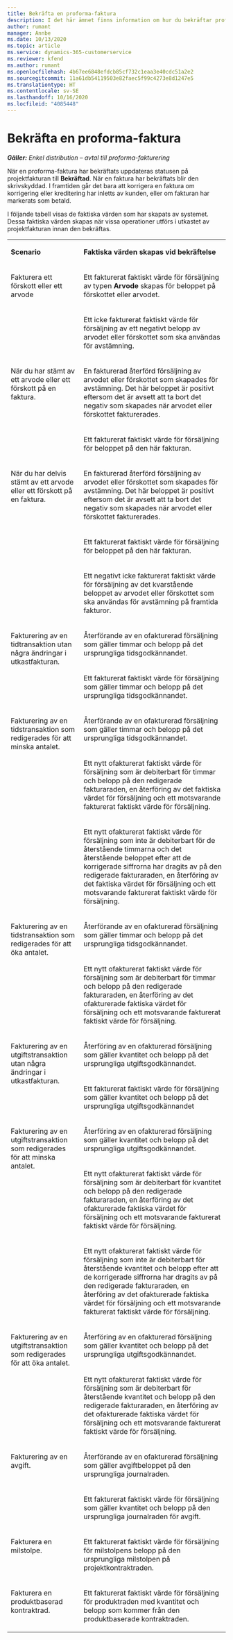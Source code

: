```yaml
---
title: Bekräfta en proforma-faktura
description: I det här ämnet finns information om hur du bekräftar proforma-fakturor i Project Operations.
author: rumant
manager: Annbe
ms.date: 10/13/2020
ms.topic: article
ms.service: dynamics-365-customerservice
ms.reviewer: kfend
ms.author: rumant
ms.openlocfilehash: 4b67ee6848efdcb85cf732c1eaa3e40cdc51a2e2
ms.sourcegitcommit: 11a61db54119503e82faec5f99c4273e8d1247e5
ms.translationtype: HT
ms.contentlocale: sv-SE
ms.lasthandoff: 10/16/2020
ms.locfileid: "4085448"
---
```

# <a name="confirming-a-proforma-invoice"></a>Bekräfta en proforma-faktura

_**Gäller:** Enkel distribution – avtal till proforma-fakturering_


När en proforma-faktura har bekräftats uppdateras statusen på projektfakturan till **Bekräftad**. När en faktura har bekräftats blir den skrivskyddad. I framtiden går det bara att korrigera en faktura om korrigering eller kreditering har inletts av kunden, eller om fakturan har markerats som betald.

I följande tabell visas de faktiska värden som har skapats av systemet. Dessa faktiska värden skapas när vissa operationer utförs i utkastet av projektfakturan innan den bekräftas.

<table border="0" cellspacing="0" cellpadding="0">
    <tbody>
        <tr>
            <td width="216" valign="top">
                <p>
                    <strong>Scenario</strong>
                </p>
            </td>
            <td width="808" valign="top">
                <p>
                    <strong>Faktiska värden skapas vid bekräftelse</strong>
                </p>
            </td>
        </tr>
        <tr>
            <td width="216" rowspan="2" valign="top">
                <p>
Fakturera ett förskott eller ett arvode </p>
            </td>
            <td width="408" valign="top">
                <p>
Ett fakturerat faktiskt värde för försäljning av typen <strong>Arvode</strong> skapas för beloppet på förskottet eller arvodet.
                </p>
            </td>
        </tr>
        <tr>
            <td width="408" valign="top">
                <p>
Ett icke fakturerat faktiskt värde för försäljning av ett negativt belopp av arvodet eller förskottet som ska användas för avstämning.
                </p>
            </td>
        </tr>
        <tr>
            <td width="216" rowspan="2" valign="top">
                <p>
När du har stämt av ett arvode eller ett förskott på en faktura.
                </p>
            </td>
            <td width="408" valign="top">
                <p>
En fakturerad återförd försäljning av arvodet eller förskottet som skapades för avstämning. Det här beloppet är positivt eftersom det är avsett att ta bort det negativ som skapades när arvodet eller förskottet fakturerades.
                </p>
            </td>
        </tr>
        <tr>
            <td width="408" valign="top">
                <p>
Ett fakturerat faktiskt värde för försäljning för beloppet på den här fakturan.
                </p>
            </td>
        </tr>
        <tr>
            <td width="216" rowspan="3" valign="top">
                <p>
När du har delvis stämt av ett arvode eller ett förskott på en faktura.
                </p>
            </td>
            <td width="408" valign="top">
                <p>
En fakturerad återförd försäljning av arvodet eller förskottet som skapades för avstämning. Det här beloppet är positivt eftersom det är avsett att ta bort det negativ som skapades när arvodet eller förskottet fakturerades.
                </p>
            </td>
        </tr>
        <tr>
            <td width="408" valign="top">
                <p>
Ett fakturerat faktiskt värde för försäljning för beloppet på den här fakturan.
                </p>
            </td>
        </tr>
        <tr>
            <td width="408" valign="top">
                <p>
Ett negativt icke fakturerat faktiskt värde för försäljning av det kvarstående beloppet av arvodet eller förskottet som ska användas för avstämning på framtida fakturor.
                </p>
            </td>
        </tr>
        <tr>
            <td width="216" rowspan="2" valign="top">
                <p>
Fakturering av en tidtransaktion utan några ändringar i utkastfakturan.
                </p>
            </td>
            <td width="408" valign="top">
                <p>
Återförande av en ofakturerad försäljning som gäller timmar och belopp på det ursprungliga tidsgodkännandet.
                </p>
            </td>
        </tr>
        <tr>
            <td width="408" valign="top">
                <p>
Ett fakturerat faktiskt värde för försäljning som gäller timmar och belopp på det ursprungliga tidsgodkännandet.
                </p>
            </td>
        </tr>
        <tr>
            <td width="216" rowspan="3" valign="top">
                <p>
Fakturering av en tidstransaktion som redigerades för att minska antalet.
                </p>
            </td>
            <td width="408" valign="top">
                <p>
Återförande av en ofakturerad försäljning som gäller timmar och belopp på det ursprungliga tidsgodkännandet.
                </p>
            </td>
        </tr>
        <tr>
            <td width="408" valign="top">
                <p>
Ett nytt ofakturerat faktiskt värde för försäljning som är debiterbart för timmar och belopp på den redigerade fakturaraden, en återföring av det faktiska värdet för försäljning och ett motsvarande fakturerat faktiskt värde för försäljning.
                </p>
            </td>
        </tr>
        <tr>
            <td width="408" valign="top">
                <p>
Ett nytt ofakturerat faktiskt värde för försäljning som inte är debiterbart för de återstående timmarna och det återstående beloppet efter att de korrigerade siffrorna har dragits av på den redigerade fakturaraden, en återföring av det faktiska värdet för försäljning och ett motsvarande fakturerat faktiskt värde för försäljning.
                </p>
            </td>
        </tr>
        <tr>
            <td width="216" rowspan="2" valign="top">
                <p>
Fakturering av en tidstransaktion som redigerades för att öka antalet.
                </p>
            </td>
            <td width="408" valign="top">
                <p>
Återförande av en ofakturerad försäljning som gäller timmar och belopp på det ursprungliga tidsgodkännandet.
                </p>
            </td>
        </tr>
        <tr>
            <td width="408" valign="top">
                <p>
Ett nytt ofakturerat faktiskt värde för försäljning som är debiterbart för timmar och belopp på den redigerade fakturaraden, en återföring av det ofakturerade faktiska värdet för försäljning och ett motsvarande fakturerat faktiskt värde för försäljning.
                </p>
            </td>
        </tr>
        <tr>
            <td width="216" rowspan="2" valign="top">
                <p>
Fakturering av en utgiftstransaktion utan några ändringar i utkastfakturan.
                </p>
            </td>
            <td width="408" valign="top">
                <p>
Återföring av en ofakturerad försäljning som gäller kvantitet och belopp på det ursprungliga utgiftsgodkännandet.
                </p>
            </td>
        </tr>
        <tr>
            <td width="408" valign="top">
                <p>
Ett fakturerat faktiskt värde för försäljning som gäller kvantitet och belopp på det ursprungliga utgiftsgodkännandet </p>
            </td>
        </tr>
        <tr>
            <td width="216" rowspan="3" valign="top">
                <p>
Fakturering av en utgiftstransaktion som redigerades för att minska antalet.
                </p>
            </td>
            <td width="408" valign="top">
                <p>
Återföring av en ofakturerad försäljning som gäller kvantitet och belopp på det ursprungliga utgiftsgodkännandet.
                </p>
            </td>
        </tr>
        <tr>
            <td width="408" valign="top">
                <p>
Ett nytt ofakturerat faktiskt värde för försäljning som är debiterbart för kvantitet och belopp på den redigerade fakturaraden, en återföring av det ofakturerade faktiska värdet för försäljning och ett motsvarande fakturerat faktiskt värde för försäljning.
                </p>
            </td>
        </tr>
        <tr>
            <td width="408" valign="top">
                <p>
Ett nytt ofakturerat faktiskt värde för försäljning som inte är debiterbart för återstående kvantitet och belopp efter att de korrigerade siffrorna har dragits av på den redigerade fakturaraden, en återföring av det ofakturerade faktiska värdet för försäljning och ett motsvarande fakturerat faktiskt värde för försäljning.
                </p>
            </td>
        </tr>
        <tr>
            <td width="216" rowspan="2" valign="top">
                <p>
Fakturering av en utgiftstransaktion som redigerades för att öka antalet.
                </p>
            </td>
            <td width="408" valign="top">
                <p>
Återföring av en ofakturerad försäljning som gäller kvantitet och belopp på det ursprungliga utgiftsgodkännandet.
                </p>
            </td>
        </tr>
        <tr>
            <td width="408" valign="top">
                <p>
Ett nytt ofakturerat faktiskt värde för försäljning som är debiterbart för återstående kvantitet och belopp på den redigerade fakturaraden, en återföring av det ofakturerade faktiska värdet för försäljning och ett motsvarande fakturerat faktiskt värde för försäljning. 
                </p>
            </td>
        </tr>
        <tr>
            <td width="216" rowspan="2" valign="top">
                <p>
Fakturering av en avgift.
                </p>
            </td>
            <td width="408" valign="top">
                <p>
Återförande av en ofakturerad försäljning som gäller avgiftbeloppet på den ursprungliga journalraden.
                </p>
            </td>
        </tr>
        <tr>
            <td width="408" valign="top">
                <p>
Ett fakturerat faktiskt värde för försäljning som gäller kvantitet och belopp på den ursprungliga journalraden för avgift.
                </p>
            </td>
        </tr>
        <tr>
            <td width="216" valign="top">
                <p>
Fakturera en milstolpe.
                </p>
            </td>
            <td width="408" valign="top">
                <p>
Ett fakturerat faktiskt värde för försäljning för milstolpens belopp på den ursprungliga milstolpen på projektkontraktraden.
                </p>
            </td>
        </tr>
        <tr>
            <td width="216" valign="top">
                <p>
Fakturera en produktbaserad kontraktrad.
                </p>
            </td>
            <td width="408" valign="top">
                <p>
Ett fakturerat faktiskt värde för försäljning för produktraden med kvantitet och belopp som kommer från den produktbaserade kontraktraden.
                </p>
            </td>
        </tr>
    </tbody>
</table>
